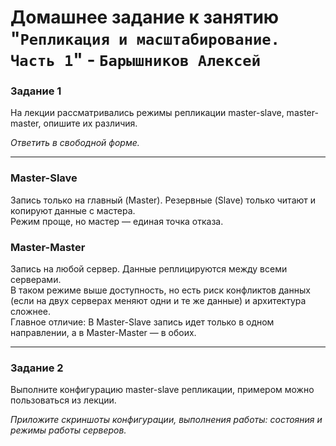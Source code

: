 # Домашнее задание к занятию "`Репликация и масштабирование. Часть 1`" - `Барышников Алексей`

### Задание 1

На лекции рассматривались режимы репликации master-slave, master-master, опишите их различия.

*Ответить в свободной форме.*

---  
### Master-Slave
Запись только на главный (Master). Резервные (Slave) только читают и копируют данные с мастера.  
Режим проще, но мастер — единая точка отказа.  
### Master-Master
Запись на любой сервер. Данные реплицируются между всеми серверами.  
В таком режиме выше доступность, но есть риск конфликтов данных (если на двух серверах меняют одни и те же данные) и архитектура сложнее.  
Главное отличие: В Master-Slave запись идет только в одном направлении, а в Master-Master — в обоих.  

---  


### Задание 2

Выполните конфигурацию master-slave репликации, примером можно пользоваться из лекции.

*Приложите скриншоты конфигурации, выполнения работы: состояния и режимы работы серверов.*
